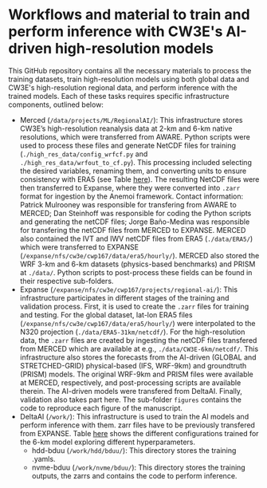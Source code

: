 # Workflows and material to train and perform inference with CW3E's AI-driven high-resolution models
This GitHub repository contains all the necessary materials to process the training datasets, train high-resolution models using both global data and CW3E's high-resolution regional data, and perform inference with the trained models. Each of these tasks requires specific infrastructure components, outlined below:
- Merced (`/data/projects/ML/RegionalAI/`): This infrastructure stores CW3E’s high-resolution reanalysis data at 2-km and 6-km native resolutions, which were transferred from AWARE. Python scripts were used to process these files and generate NetCDF files for training (`./high_res_data/config_wrfcf.py` and `./high_res_data/wrfout_to_cf.py`). This processing included selecting the desired variables, renaming them, and converting units to ensure consistency with ERA5 (see Table [here](https://docs.google.com/spreadsheets/d/15TA4t-N5dIeIn3Kx3Bo6BuS5poX6ssEy/edit?usp=sharing&ouid=118073363116552599590&rtpof=true&sd=true)). The resulting NetCDF files were then transferred to Expanse, where they were converted into `.zarr` format for ingestion by the Anemoi framework. Contact information: Patrick Mulrooney was responsible for transfering from AWARE to MERCED; Dan Steinhoff was responsible for coding the Python scripts and generating the netCDF files; Jorge Baño-Medina was responsible for transfering the netCDF files from MERCED to EXPANSE. MERCED also contained the IVT and IWV netCDF files from ERA5 (`./data/ERA5/`) which were transferred to EXPANSE (`/expanse/nfs/cw3e/cwp167/data/era5/hourly/`). MERCED also stored the WRF 3-km and 6-km datasets (physics-based benchmarks) and PRISM at `./data/`. Python scripts to post-process these fields can be found in their respective sub-folders.
- Expanse (`/expanse/nfs/cw3e/cwp167/projects/regional-ai/`): This infrastructure participates in different stages of the training and validation process. First, it is used to create the `.zarr` files for training and testing. For the global dataset, lat-lon ERA5 files (`/expanse/nfs/cw3e/cwp167/data/era5/hourly/`) were interpolated to the N320 projection (`./data/ERA5-31km/netcdf/`). For the high-resolution data, the `.zarr` files are created by ingesting the netCDF files transfered from MERCED which are available at e.g., `./data/CW3E-6km/netcdf/`. This infrastructure also stores the forecasts from the AI-driven (GLOBAL and STRETCHED-GRID) physical-based (IFS, WRF-9km) and groundtruth (PRISM) models. The original WRF-9km and PRISM files were available at MERCED, respectively, and post-processing scripts are available therein. The AI-driven models were transfered from DeltaAI. Finally, validation also takes part here. The sub-folder `figures` contains the code to reproduce each figure of the manuscript. 
- DeltaAI (`/work/`): This infrastructure is used to train the AI models and perform inference with them. zarr files have to be previously transfered from EXPANSE. Table [here](..) shows the different configurations trained for the 6-km model exploring different hyperparameters.
    - hdd-bduu (`/work/hdd/bduu/`): This directory stores the training .yamls.
    - nvme-bduu (`/work/nvme/bduu/`): This directory stores the training outputs, the zarrs and contains the code to perform inference.
    
